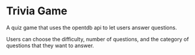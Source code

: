 # Trivia Game

A quiz game that uses the opentdb api to let users answer questions.

Users can choose the difficulty, number of questions, and the category of questions that they want to answer.
